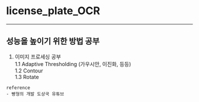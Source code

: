 # license_plate_OCR
---

## 성능을 높이기 위한 방법 공부

1. 이미지 프로세싱 공부   
1.1 Adaptive Thresholding (가우시안, 이진화, 등등)   
1.2 Contour   
1.3 Rotate



```
reference
- 빵형의 개발 도상국 유튜브
```
